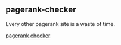 pagerank-checker
---

Every other pagerank site is a waste of time.

[pagerank checker](http://ianww.com/pagerank)
